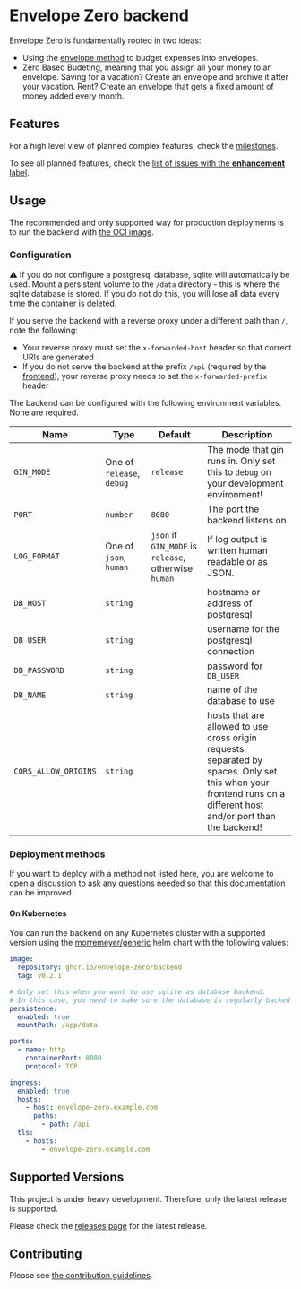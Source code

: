 # Envelope Zero backend

Envelope Zero is fundamentally rooted in two ideas:

- Using the [envelope method](https://en.wikipedia.org/wiki/Envelope_system) to budget expenses into envelopes.
- Zero Based Budeting, meaning that you assign all your money to an envelope. Saving for a vacation? Create an envelope and archive it after your vacation. Rent? Create an envelope that gets a fixed amount of money added every month.

## Features

For a high level view of planned complex features, check the [milestones](https://github.com/envelope-zero/backend/milestones).

To see all planned features, check the [list of issues with the **enhancement** label](https://github.com/envelope-zero/backend/labels/enhancement).

## Usage

The recommended and only supported way for production deployments is to run the backend with [the OCI image](https://github.com/envelope-zero/backend/pkgs/container/backend).

### Configuration

:warning: If you do not configure a postgresql database, sqlite will automatically be used. Mount a persistent volume to the `/data` directory - this is where the sqlite database is stored. If you do not do this, you will lose all data every time the container is deleted.

If you serve the backend with a reverse proxy under a different path than `/`, note the following:

- Your reverse proxy must set the `x-forwarded-host` header so that correct URIs are generated
- If you do not serve the backend at the prefix `/api` (required by the [frontend](https://github.com/envelope-zero/frontend)), your reverse proxy needs to set the `x-forwarded-prefix` header

The backend can be configured with the following environment variables. None are required.

| Name                 | Type                      | Default                                              | Description                                                                                                                                                       |
| -------------------- | ------------------------- | ---------------------------------------------------- | ----------------------------------------------------------------------------------------------------------------------------------------------------------------- |
| `GIN_MODE`           | One of `release`, `debug` | `release`                                            | The mode that gin runs in. Only set this to `debug` on your development environment!                                                                              |
| `PORT`               | `number`                  | `8080`                                               | The port the backend listens on                                                                                                                                   |
| `LOG_FORMAT`         | One of `json`, `human`    | `json` if `GIN_MODE` is `release`, otherwise `human` | If log output is written human readable or as JSON.                                                                                                               |
| `DB_HOST`            | `string`                  |                                                      | hostname or address of postgresql                                                                                                                                 |
| `DB_USER`            | `string`                  |                                                      | username for the postgresql connection                                                                                                                            |
| `DB_PASSWORD`        | `string`                  |                                                      | password for `DB_USER`                                                                                                                                            |
| `DB_NAME`            | `string`                  |                                                      | name of the database to use                                                                                                                                       |
| `CORS_ALLOW_ORIGINS` | `string`                  |                                                      | hosts that are allowed to use cross origin requests, separated by spaces. Only set this when your frontend runs on a different host and/or port than the backend! |

### Deployment methods

If you want to deploy with a method not listed here, you are welcome to open a discussion to ask any questions needed so that this documentation can be improved.

#### On Kubernetes

You can run the backend on any Kubernetes cluster with a supported version using the [morremeyer/generic]() helm chart with the following values:

```yaml
image:
  repository: ghcr.io/envelope-zero/backend
  tag: v0.2.1

# Only set this when you want to use sqlite as database backend.
# In this case, you need to make sure the database is regularly backed up!
persistence:
  enabled: true
  mountPath: /app/data

ports:
  - name: http
    containerPort: 8080
    protocol: TCP

ingress:
  enabled: true
  hosts:
    - host: envelope-zero.example.com
      paths:
        - path: /api
  tls:
    - hosts:
        - envelope-zero.example.com
```

## Supported Versions

This project is under heavy development. Therefore, only the latest release is supported.

Please check the [releases page](https://github.com/envelope-zero/backend/releases) for the latest release.

## Contributing

Please see [the contribution guidelines](CONTRIBUTING.md).
